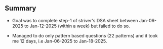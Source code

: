 ## Summary

-   Goal was to complete step-1 of striver's DSA sheet between Jan-06-2025 to Jan-12-2025
    (within a week) but failed to do so.

-   Managed to do only pattern based questions (22 patterns) and it took me 12 days,
    i.e Jan-06-2025 to Jan-18-2025.
